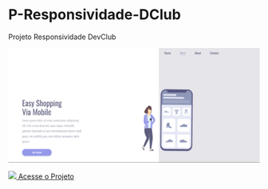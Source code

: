 # P-Responsividade-DClub



Projeto Responsividade DevClub

![Prieview](img/Captura%20de%20tela%202025-09-26%20212516.png)

[<img src="https://cdn-icons-png.flaticon.com/512/841/841364.png" width="25"/> Acesse o Projeto](https://jhoncavalli.github.io/P-Responsividade-DClub/)

